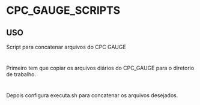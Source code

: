 # CPC_GAUGE_SCRIPTS
## USO
Script para concatenar arquivos do CPC GAUGE
#
Primeiro tem que copiar os arquivos diários do CPC_GAUGE para o diretorio de trabalho. 
#
Depois configura executa.sh para concatenar os arquivos  desejados. 

